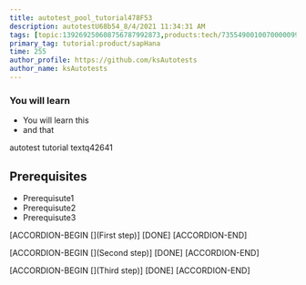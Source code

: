 ```yaml
---
title: autotest_pool_tutorial478F53
description: autotestU68b54_8/4/2021 11:34:31 AM
tags: [topic:139269250608756787992873,products:tech/73554900100700000996,tutorial:experience/advanced]
primary_tag: tutorial:product/sapHana
time: 255
author_profile: https://github.com/ksAutotests
author_name: ksAutotests
---
```

### You will learn
- You will learn this
- and that

autotest tutorial textq42641

## Prerequisites
- Prerequisute1
- Prerequisute2
- Prerequisute3

[ACCORDION-BEGIN [](First step)]
[DONE]
[ACCORDION-END]

[ACCORDION-BEGIN [](Second step)]
[DONE]
[ACCORDION-END]

[ACCORDION-BEGIN [](Third step)]
[DONE]
[ACCORDION-END]

